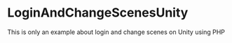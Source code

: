 # LoginAndChangeScenesUnity
This is only an example about login and change scenes on Unity using PHP
